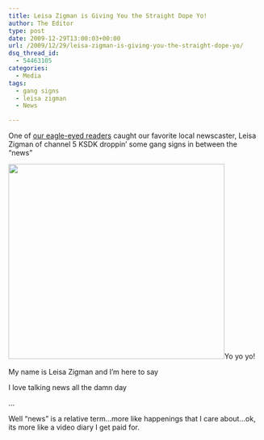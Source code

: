 ```yaml
---
title: Leisa Zigman is Giving You the Straight Dope Yo!
author: The Editor
type: post
date: 2009-12-29T13:00:03+00:00
url: /2009/12/29/leisa-zigman-is-giving-you-the-straight-dope-yo/
dsq_thread_id:
  - 54463105
categories:
  - Media
tags:
  - gang signs
  - leisa zigman
  - News

---
```

One of <a href="http://twitter.com/kylekrieg/status/7147209590" target="_blank">our eagle-eyed readers</a> caught our favorite local newscaster, Leisa Zigman of channel 5 KSDK droppin&#8217; some gang signs in between the &#8220;news&#8221;

[<img class="aligncenter size-full wp-image-2673" title="leisa_zigman_gang" src="http://punchingkitty.com/wp-content/uploads/2009/12/leisa_zigman_gang.jpg" alt="" width="428" height="387" srcset="http://media.punchingkitty.com/wordpress/2009/12/leisa_zigman_gang.jpg 428w, http://media.punchingkitty.com/wordpress/2009/12/leisa_zigman_gang-300x271.jpg 300w" sizes="(max-width: 428px) 100vw, 428px" />][1]Yo yo yo!

My name is Leisa Zigman and I&#8217;m here to say
  
I love talking news all the damn day
  
&#8230;
  
Well &#8220;news&#8221; is a relative term&#8230;more like happenings that I care about&#8230;ok, its more like a video diary I get paid for.

 [1]: http://punchingkitty.com/wp-content/uploads/2009/12/leisa_zigman_gang.jpg